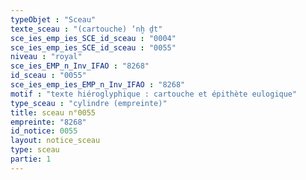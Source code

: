 ```yaml
---
typeObjet : "Sceau"
texte_sceau : "(cartouche) ‘nḫ ḏt"
sce_ies_emp_ies_SCE_id_sceau : "0004"
sce_ies_emp_ies_SCE_id_sceau : "0055"
niveau : "royal"
sce_ies_EMP_n_Inv_IFAO : "8268"
id_sceau : "0055"
sce_ies_emp_ies_EMP_n_Inv_IFAO : "8268"
motif : "texte hiéroglyphique : cartouche et épithète eulogique"
type_sceau : "cylindre (empreinte)"
title: sceau n°0055
empreinte: "8268"
id_notice: 0055
layout: notice_sceau
type: sceau
partie: 1
---
```

